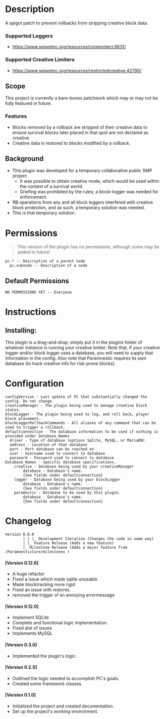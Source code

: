 # Description
A spigot patch to prevent rollbacks from stripping creative block data.

### Supported Loggers
- https://www.spigotmc.org/resources/coreprotect.8631/

### Supported Creative Limiters
- https://www.spigotmc.org/resources/restrictedcreative.42790/


## Scope
This project is currently a bare-bones patchwork which may or may not be fully featured in future.

### Features
- Blocks removed by a rollback are stripped of their creative data to ensure survival blocks later placed in that spot are not declared as creative.
- Creative data is restored to blocks modified by a rollback.

## Background
- This plugin was developed for a temporary collaborative public SMP project
  - It was possible to obtain creative mode, which would be used within the context of a survival world.
  - Griefing was prohibited by the rules; a block-logger was needed for enforcement.
- RB operations from any and all block loggers interfered with creative block protection, and as such, a temporary solution was needed.
- This is that temporary solution.

# Permissions
> This version of the plugin has no permissions, although some may be added in future!
```
pc.* -- Description of a parent node
  pc.subnode -- Description of a node
```
## Default Permissions
```
NO PERMISSIONS YET -- Everyone
```

# Instructions
## Installing:
This plugin is a drag-and-drop; simply put it in the plugins folder of whatever instance is running your creative limiter.
Note that, if your creative logger and/or block logger uses a database, you will need to supply that information in the config.
Also note that Paramnestic requires its own database (to track creative info for risk-prone blocks).

# Configuration
```
configVersion - Last update of PC that substantially changed the config. Do not change.
creativeManager - The plugin being used to manage creative block states.
blockLogger - The plugin being used to log, and roll back, player block placement.
blockLoggerRollbackCommands - All aliases of any command that can be used to trigger a rollback.
defaultconnection - The database information to be used if nothing is provided under Database_Names
  driver - Type of database (options Sqlite, MySQL, or MariaDB)
  address - Location of that database
  port - Port database can be reached on
  user - Username used to connect to database
  password - Password used to connect to database
Database_Names - Specific database specifications.
    creative - Database being used by your creativeManager
        database - Database's name.
        {See fields under defaultconnection}
    logger - Database being used by your blockLogger
        database - Database's name.
        {See fields under defaultconnection}
    paramestic - Database to be used by this plugin.
        database - Database's name.
        {See fields under defaultconnection}
```
# Changelog
```
Version 0.0.0
        | | |_ Development Iteration (Changes the code in some way)
        | |_ Feature Release (Adds a new feature)
        |_ Milestone Release (Adds a major feature from /ParamnesticCure/milestones )
```
#### [Version 0.12.6]
 - A huge refactor
 - Fixed a issue which made sqlite unusable
 - Made blocktracking more rigid
 - Fixed an issue with restores
 - removed the trigger of an annoying errormessage
#### [Version 0.12.0]
 - Implement SQLite
 - Complete and functional logic implementation.
 - Fixed alot of issues
 - Implements MySQL
#### [Version 0.3.0]
 - Implemented the plugin's logic.
#### [Version 0.2.0]
 - Outlined the logic needed to accomplish PC's goals.
 - Created some framework classes.
#### [Version 0.1.0]
 - Initialized the project and created documentation.
 - Set up the project's working environment.
